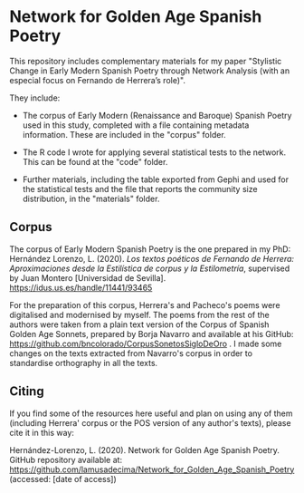 # Network for Golden Age Spanish Poetry

This repository includes complementary materials for my paper "Stylistic Change in Early Modern Spanish Poetry through Network Analysis (with an especial focus on Fernando de Herrera’s role)".

They include:
- The corpus of Early Modern (Renaissance and Baroque) Spanish Poetry used in this study, completed with a file containing metadata information. These are included in the "corpus" folder.

- The R code I wrote for applying several statistical tests to the network. This can be found at the "code" folder.

- Further materials, including the table exported from Gephi and used for the statistical tests and the file that reports the community size distribution, in the "materials" folder.

## Corpus

The corpus of Early Modern Spanish Poetry is the one prepared in my PhD: Hernández Lorenzo, L. (2020). <i>Los textos poéticos de Fernando de Herrera: Aproximaciones desde la Estilística de corpus y la Estilometría</i>, supervised by Juan Montero [Universidad de Sevilla]. https://idus.us.es/handle/11441/93465

For the preparation of this corpus, Herrera's and Pacheco's poems were digitalised and modernised by myself. The poems from the rest of the authors were taken from a plain text version of the Corpus of Spanish Golden Age Sonnets, prepared by Borja Navarro and available at his GitHub: https://github.com/bncolorado/CorpusSonetosSigloDeOro . I made some changes on the texts extracted from Navarro's corpus in order to standardise  orthography in all the texts.

## Citing

If you find some of the resources here useful and plan on using any of them (including Herrera' corpus or the POS version of any author's texts), please cite it in this way:

Hernández-Lorenzo, L. (2020). Network for Golden Age Spanish Poetry. GitHub repository available at: https://github.com/lamusadecima/Network_for_Golden_Age_Spanish_Poetry (accessed: [date of access])
